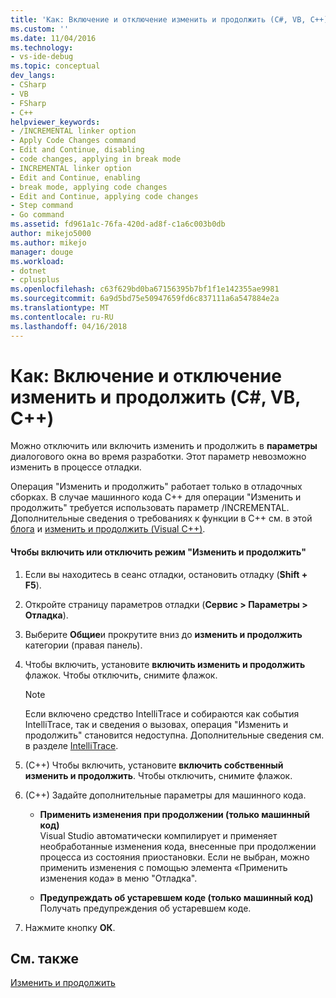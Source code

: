 ```yaml
---
title: 'Как: Включение и отключение изменить и продолжить (C#, VB, C++) | Документы Microsoft'
ms.custom: ''
ms.date: 11/04/2016
ms.technology:
- vs-ide-debug
ms.topic: conceptual
dev_langs:
- CSharp
- VB
- FSharp
- C++
helpviewer_keywords:
- /INCREMENTAL linker option
- Apply Code Changes command
- Edit and Continue, disabling
- code changes, applying in break mode
- INCREMENTAL linker option
- Edit and Continue, enabling
- break mode, applying code changes
- Edit and Continue, applying code changes
- Step command
- Go command
ms.assetid: fd961a1c-76fa-420d-ad8f-c1a6c003b0db
author: mikejo5000
ms.author: mikejo
manager: douge
ms.workload:
- dotnet
- cplusplus
ms.openlocfilehash: c63f629bd0ba67156395b7bf1f1e142355ae9981
ms.sourcegitcommit: 6a9d5bd75e50947659fd6c837111a6a547884e2a
ms.translationtype: MT
ms.contentlocale: ru-RU
ms.lasthandoff: 04/16/2018
---
```

# <a name="how-to-enable-and-disable-edit-and-continue-c-vb-c"></a>Как: Включение и отключение изменить и продолжить (C#, VB, C++)
Можно отключить или включить изменить и продолжить в **параметры** диалогового окна во время разработки. Этот параметр невозможно изменить в процессе отладки.  
  
Операция "Изменить и продолжить" работает только в отладочных сборках. В случае машинного кода C++ для операции "Изменить и продолжить" требуется использовать параметр /INCREMENTAL. Дополнительные сведения о требованиях к функции в C++ см. в этой [блога](https://blogs.msdn.microsoft.com/vcblog/2016/07/01/c-edit-and-continue-in-visual-studio-2015-update-3/) и [изменить и продолжить (Visual C++)](../debugger/edit-and-continue-visual-cpp.md).
  
#### <a name="to-enabledisable-edit-and-continue"></a>Чтобы включить или отключить режим "Изменить и продолжить"  
  
1.  Если вы находитесь в сеанс отладки, остановить отладку (**Shift + F5**).

2.  Откройте страницу параметров отладки (**Сервис > Параметры > Отладка**).
  
3.  Выберите **Общие**и прокрутите вниз до **изменить и продолжить** категории (правая панель).  
  
4.  Чтобы включить, установите **включить изменить и продолжить** флажок. Чтобы отключить, снимите флажок.  
  
    > [!NOTE]
    >  Если включено средство IntelliTrace и собираются как события IntelliTrace, так и сведения о вызовах, операция "Изменить и продолжить" становится недоступна. Дополнительные сведения см. в разделе [IntelliTrace](../debugger/intellitrace.md).

5. (C++) Чтобы включить, установите **включить собственный изменить и продолжить**. Чтобы отключить, снимите флажок.

6. (C++) Задайте дополнительные параметры для машинного кода.

    - **Применить изменения при продолжении (только машинный код)**  
        Visual Studio автоматически компилирует и применяет необработанные изменения кода, внесенные при продолжении процесса из состояния приостановки. Если не выбран, можно применить изменения с помощью элемента «Применить изменения кода» в меню "Отладка".  
  
    - **Предупреждать об устаревшем коде (только машинный код)**  
        Получать предупреждения об устаревшем коде. 
  
7.  Нажмите кнопку **ОК**.    
  
## <a name="see-also"></a>См. также  
 [Изменить и продолжить](../debugger/edit-and-continue.md)